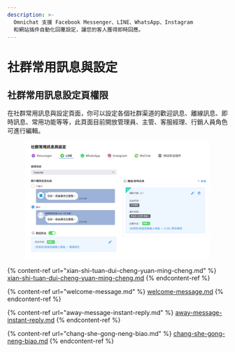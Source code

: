 ```yaml
---
description: >-
  Omnichat 支援 Facebook Messenger、LINE、WhatsApp、Instagram
  和網站插件自動化回覆設定，讓您的客人獲得即時回應。
---
```


# 社群常用訊息與設定

## 社群常用訊息設定頁權限

在社群常用訊息與設定頁面，你可以設定各個社群渠道的歡迎訊息、離線訊息、即時訊息、常用功能等等，此頁面目前開放管理員、主管、客服經理、行銷人員角色可進行編輯。

<figure><img src="../../../.gitbook/assets/image (78).png" alt=""><figcaption></figcaption></figure>

{% content-ref url="xian-shi-tuan-dui-cheng-yuan-ming-cheng.md" %}
[xian-shi-tuan-dui-cheng-yuan-ming-cheng.md](xian-shi-tuan-dui-cheng-yuan-ming-cheng.md)
{% endcontent-ref %}

{% content-ref url="welcome-message.md" %}
[welcome-message.md](welcome-message.md)
{% endcontent-ref %}

{% content-ref url="away-message-instant-reply.md" %}
[away-message-instant-reply.md](away-message-instant-reply.md)
{% endcontent-ref %}

{% content-ref url="chang-she-gong-neng-biao.md" %}
[chang-she-gong-neng-biao.md](chang-she-gong-neng-biao.md)
{% endcontent-ref %}
